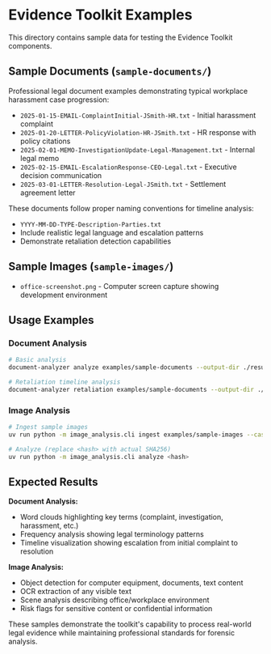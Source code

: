 # Evidence Toolkit Examples

This directory contains sample data for testing the Evidence Toolkit components.

## Sample Documents (`sample-documents/`)

Professional legal document examples demonstrating typical workplace harassment case progression:

- `2025-01-15-EMAIL-ComplaintInitial-JSmith-HR.txt` - Initial harassment complaint
- `2025-01-20-LETTER-PolicyViolation-HR-JSmith.txt` - HR response with policy citations
- `2025-02-01-MEMO-InvestigationUpdate-Legal-Management.txt` - Internal legal memo
- `2025-02-15-EMAIL-EscalationResponse-CEO-Legal.txt` - Executive decision communication
- `2025-03-01-LETTER-Resolution-Legal-JSmith.txt` - Settlement agreement letter

These documents follow proper naming conventions for timeline analysis:
- `YYYY-MM-DD-TYPE-Description-Parties.txt`
- Include realistic legal language and escalation patterns
- Demonstrate retaliation detection capabilities

## Sample Images (`sample-images/`)

- `office-screenshot.png` - Computer screen capture showing development environment

## Usage Examples

### Document Analysis
```bash
# Basic analysis
document-analyzer analyze examples/sample-documents --output-dir ./results

# Retaliation timeline analysis
document-analyzer retaliation examples/sample-documents --output-dir ./timeline-analysis
```

### Image Analysis
```bash
# Ingest sample images
uv run python -m image_analysis.cli ingest examples/sample-images --case-id "DEMO-2025"

# Analyze (replace <hash> with actual SHA256)
uv run python -m image_analysis.cli analyze <hash>
```

## Expected Results

**Document Analysis:**
- Word clouds highlighting key terms (complaint, investigation, harassment, etc.)
- Frequency analysis showing legal terminology patterns
- Timeline visualization showing escalation from initial complaint to resolution

**Image Analysis:**
- Object detection for computer equipment, documents, text content
- OCR extraction of any visible text
- Scene analysis describing office/workplace environment
- Risk flags for sensitive content or confidential information

These samples demonstrate the toolkit's capability to process real-world legal evidence while maintaining professional standards for forensic analysis.